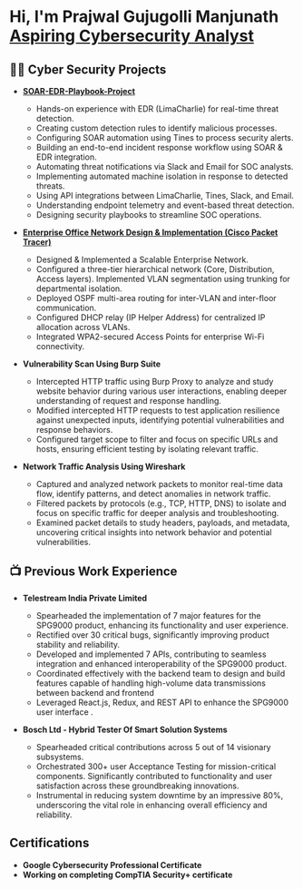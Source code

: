 <h1>Hi, I'm Prajwal Gujugolli Manjunath <br/> <a href="www.linkedin.com/in/prajwalmanjunath">Aspiring Cybersecurity Analyst</a>

<h2>👨‍💻 Cyber Security Projects</h2>

- <b><a href="https://github.com/Prajwal-Manjunath/SOAR-EDR-Playbook-Project">
  SOAR-EDR-Playbook-Project</a></b>

  - Hands-on experience with EDR (LimaCharlie) for real-time threat detection.
  - Creating custom detection rules to identify malicious processes.
  - Configuring SOAR automation using Tines to process security alerts.
  - Building an end-to-end incident response workflow using SOAR & EDR integration.
  - Automating threat notifications via Slack and Email for SOC analysts.
  - Implementing automated machine isolation in response to detected threats.
  - Using API integrations between LimaCharlie, Tines, Slack, and Email.
  - Understanding endpoint telemetry and event-based threat detection.
  - Designing security playbooks to streamline SOC operations.
 
- <b><a href="https://github.com/Prajwal-Manjunath/OfficeSpaceNetworkDesign" target="_blank">
  Enterprise Office Network Design & Implementation (Cisco Packet Tracer)</a></b>

  - Designed & Implemented a Scalable Enterprise Network.
  - Configured a three-tier hierarchical network (Core, Distribution, Access layers). Implemented VLAN segmentation using trunking for departmental isolation.
  - Deployed OSPF multi-area routing for inter-VLAN and inter-floor communication.
  - Configured DHCP relay (IP Helper Address) for centralized IP allocation across VLANs.
  - Integrated WPA2-secured Access Points for enterprise Wi-Fi connectivity.
  

- <b>Vulnerability Scan Using Burp Suite</b>
  - Intercepted HTTP traffic using Burp Proxy to analyze and study website behavior during various user interactions, enabling deeper understanding of request and response handling.
  - Modified intercepted HTTP requests to test application resilience against unexpected inputs, identifying potential vulnerabilities and response behaviors.
  - Configured target scope to filter and focus on specific URLs and hosts, ensuring efficient testing by isolating relevant traffic. 

- <b>Network Traffic Analysis Using Wireshark</b>
  - Captured and analyzed network packets to monitor real-time data flow, identify patterns, and detect anomalies in network traffic.
  - Filtered packets by protocols (e.g., TCP, HTTP, DNS) to isolate and focus on specific traffic for deeper analysis and troubleshooting.
  - Examined packet details to study headers, payloads, and metadata, uncovering critical insights into network behavior and potential vulnerabilities.
 

<h2>📺 Previous Work Experience </h2>

- <b>Telestream India Private Limited </b>

  - Spearheaded the implementation of 7 major features for the SPG9000 product, enhancing its functionality and user experience.
  - Rectified over 30 critical bugs, significantly improving product stability and reliability.
  - Developed and implemented 7 APIs, contributing to seamless integration and enhanced interoperability of the SPG9000 product.
  - Coordinated effectively with the backend team to design and build features capable of handling high-volume data transmissions between backend and frontend
  - Leveraged React.js, Redux, and REST API to enhance the SPG9000 user interface .
 
- <b> Bosch Ltd - Hybrid Tester Of Smart Solution Systems </b>

  - Spearheaded critical contributions across 5 out of 14 visionary subsystems.
  - Orchestrated 300+ user Acceptance Testing for mission-critical components. Significantly contributed to functionality and user satisfaction across these groundbreaking innovations.
  - Instrumental in reducing system downtime by an impressive 80%, underscoring the vital role in enhancing overall efficiency and reliability.

<h2> Certifications </h2>

-  <b> Google Cybersecurity Professional Certificate</b>
-  <b> Working on completing CompTIA Security+ certificate </b> 


